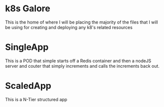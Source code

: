 # k8s Galore
This is the home of where I will be placing the majority of the files that I will be using for creating and deploying any k8's related resources

# SingleApp
This is a POD that simple starts off a Redis container and then a nodeJS server and couter that simply increments and calls the increments back out.

# ScaledApp
This is a N-Tier structured app
